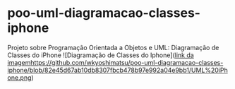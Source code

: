 # poo-uml-diagramacao-classes-iphone
Projeto sobre Programação Orientada a Objetos e UML: Diagramação de Classes do iPhone
![Diagramação de Classes do Iphone]([link da imagem](https://github.com/wkyoshimatsu/poo-uml-diagramacao-classes-iphone/blob/82e45d67ab10db8307fbcb478b97e992a04e9bb1/UML%20iPhone.png)https://github.com/wkyoshimatsu/poo-uml-diagramacao-classes-iphone/blob/82e45d67ab10db8307fbcb478b97e992a04e9bb1/UML%20iPhone.png)
